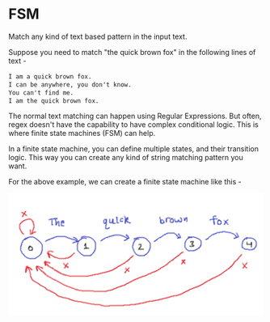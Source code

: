 # FSM

Match any kind of text based pattern in the input text.

Suppose you need to match "the quick brown fox" in the following lines of text -

```
I am a quick brown fox.
I can be anywhere, you don't know.
You can't find me.
I am the quick brown fox.
```

The normal text matching can happen using Regular Expressions. But often, regex doesn't have the capability to have complex conditional logic. This is where finite state machines (FSM) can help.

In a finite state machine, you can define multiple states, and their transition logic. This way you can create any kind of string matching pattern you want.

For the above example, we can create a finite state machine like this -

![finite state machine example one](docs/example_01.png)